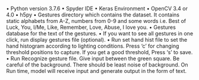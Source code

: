 •	Python version 3.7.6
•	Spyder IDE
•	Keras Environment
•	OpenCV 3.4 or 4.0
•	h5py
•	Gestures directory which contains the dataset. It contains static alphabets from A-Z, numbers from 0-9 and some words i.e. Best of Luck, You, I/Me, Like, Remember, Love, Abuse,
I love you.
•	Gestures database for the text of the gestures.
•	If you want to see all gestures in one click, run display gestures file (optional).
•	Run set hand hist file to set the hand histogram according to lighting conditions. Press ‘c’ for changing threshold positions to capture. If you get a good threshold, Press ‘s’ 
to save.
•	Run Recognize gesture file. Give input between the green square. Be careful of the background. There should be least noise of background. On Run time, model will receive input 
and generate output in the form of text.

